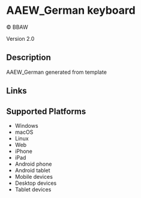 AAEW_German keyboard
==============

© BBAW

Version 2.0

Description
-----------

AAEW_German generated from template

Links
-----

Supported Platforms
-------------------
 * Windows
 * macOS
 * Linux
 * Web
 * iPhone
 * iPad
 * Android phone
 * Android tablet
 * Mobile devices
 * Desktop devices
 * Tablet devices

